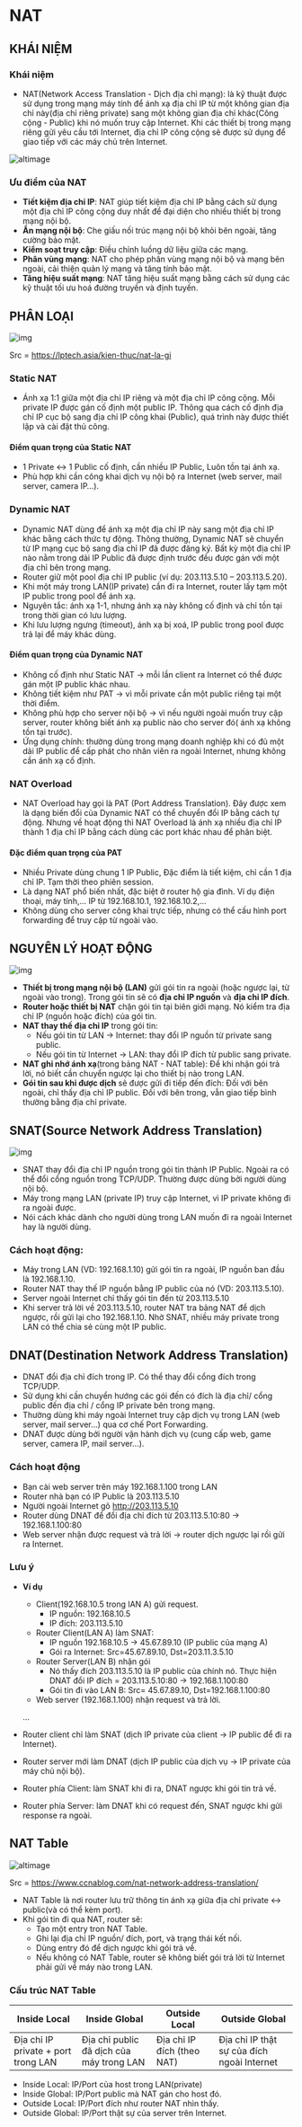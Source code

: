 # NAT
## KHÁI NIỆM
### Khái niệm
- NAT(Network Access Translation - Dịch địa chỉ mạng): là kỹ thuật được sử dụng trong mạng máy tính để ánh xạ địa chỉ IP từ một không gian địa chỉ này(địa chỉ riêng private) sang một không gian địa chỉ khác(Công cộng - Public) khi nó muốn truy cập Internet.  Khi các thiết bị trong mạng riêng gửi yêu cầu tới Internet, địa chỉ IP công cộng sẽ được sử dụng để giao tiếp với các máy chủ trên Internet. 


![altimage](../Images/NATimage.png)

### Ưu điểm của NAT
- **Tiết kiệm địa chỉ IP**: NAT giúp tiết kiệm địa chỉ IP bằng cách sử dụng một địa chỉ IP công cộng duy nhất để đại diện cho nhiều thiết bị trong mạng nội bộ.
- **Ẩn mạng nội bộ**: Che giấu nối trúc mạng nội bộ khỏi bên ngoài, tăng cường bảo mật.
- **Kiểm soạt truy cập**: Điều chỉnh luồng dữ liệu giữa các mạng.
- **Phân vùng mạng**: NAT cho phép phân vùng mạng nội bộ và mạng bên ngoài, cải thiện quản lý mạng và tăng tính bảo mật.
- **Tăng hiệu suất mạng**: NAT tăng hiệu suất mạng bằng cách sử dụng các kỹ thuật tối ưu hoá đường truyền và định tuyến.
## PHÂN LOẠI
![img](../Images/PhanloaiNAT.png)

Src = https://lptech.asia/kien-thuc/nat-la-gi
### Static NAT
- Ánh xạ 1:1 giữa một địa chỉ IP riêng và một địa chỉ IP công cộng. Mỗi private IP được gán cố định một public IP.
Thông qua cách cố định địa chỉ IP cục bộ sang địa chỉ IP công khai (Public), quá trình này được thiết lập và cài đặt thủ công.
#### Điểm quan trọng của Static NAT
- 1 Private <-> 1 Public cố định, cần nhiều IP Public, Luôn tồn tại ánh xạ. 
- Phù hợp khi cần công khai dịch vụ nội bộ ra Internet (web server, mail server, camera IP…).
### Dynamic NAT
- Dynamic NAT dùng để ánh xạ một địa chỉ IP này sang một địa chỉ IP khác bằng cách thức tự động. Thông thường, Dynamic NAT sẽ chuyển từ IP mạng cục bộ sang địa chỉ IP đã được đăng ký. Bất kỳ một địa chỉ IP nào nằm trong dải IP Public đã được định trước đều được gán với một địa chỉ bên trong mạng.
- Router giữ một pool địa chỉ IP public (ví dụ: 203.113.5.10 – 203.113.5.20).
- Khi một máy trong LAN(IP private) cần đi ra Internet, router lấy tạm một IP public trong pool để ánh xạ.
- Nguyên tắc: ánh xạ 1-1, nhưng ánh xạ này không cố định và chỉ tồn tại trong thời gian có lưu lượng.
- Khi lưu lượng ngưng (timeout), ánh xạ bị xoá, IP public trong pool được trả lại để máy khác dùng.
#### Điểm quan trọng của Dynamic NAT
- Không cố định như Static NAT -> mỗi lần client ra Internet có thể được gán một IP public khác nhau.
- Không tiết kiệm như PAT -> vì mỗi private cần một public riêng tại một thời điểm.
- Không phù hợp cho server nội bộ -> vì nếu người ngoài muốn truy cập server, router không biết ánh xạ public nào cho server đó( ánh xạ không tồn tại trước).
- Ứng dụng chính: thường dùng trong mạng doanh nghiệp khi có đủ một dải IP public để cấp phát cho nhân viên ra ngoài Internet, nhưng không cần ánh xạ cố định.
### NAT Overload
- NAT Overload hay gọi là PAT (Port Address Translation). Đây được xem là dạng biến đổi của Dynamic NAT có thể chuyển đổi IP bằng cách tự động. Nhưng về hoạt động thì NAT Overload là ánh xạ nhiều địa chỉ IP thành 1 địa chỉ IP bằng cách dùng các port khác nhau để phân biệt.
#### Đặc điểm quan trọng của PAT
- Nhiều Private dùng chung 1 IP Public, Đặc điểm là tiết kiệm, chỉ cần 1 địa chỉ IP. Tạm thời theo phiên session.
- Là dạng NAT phổ biến nhất, đặc biệt ở router hộ gia đình. Ví dụ điện thoại, máy tính,... IP từ 192.168.10.1, 192.168.10.2,...
- Không dùng cho server công khai trực tiếp, nhưng có thể cấu hình port forwarding để truy cập từ ngoài vào.
## NGUYÊN LÝ HOẠT ĐỘNG

![img](../Images/NAToperations.png)

- **Thiết bị trong mạng nội bộ (LAN)** gửi gói tin ra ngoài (hoặc ngược lại, từ ngoài vào trong). Trong gói tin sẽ có **địa chỉ IP nguồn** và **địa chỉ IP đích**.
- **Router hoặc thiết bị NAT** chặn gói tin tại biên giới mạng. Nó kiểm tra địa chỉ IP (nguồn hoặc đích) của gói tin.
- **NAT thay thế địa chỉ IP** trong gói tin:
  - Nếu gói tin từ LAN → Internet: thay đổi IP nguồn từ private sang public.
  - Nếu gói tin từ Internet → LAN: thay đổi IP đích từ public sang private.
- **NAT ghi nhớ ánh xạ**(trong bảng NAT - NAT table): Để khi nhận gói trả lời, nó biết cần chuyển ngược lại cho thiết bị nào trong LAN.
- **Gói tin sau khi được dịch** sẽ được gửi đi tiếp đến đích: Đối với bên ngoài, chỉ thấy địa chỉ IP public. Đối với bên trong, vẫn giao tiếp bình thường bằng địa chỉ private.

## SNAT(Source Network Address Translation)

![img](../Images/SNATvsDNAT.png)

- SNAT thay đổi địa chỉ IP nguồn trong gói tin thành IP Public. Ngoài ra có thể đổi cổng nguồn trong TCP/UDP. Thường được dùng bởi người dùng nội bộ. 
- Máy trong mạng LAN (private IP) truy cập Internet, vì IP private không đi ra ngoài được.
- Nói cách khác dành cho người dùng trong LAN muốn đi ra ngoài Internet hay là người dùng.
### Cách hoạt động:
- Máy trong LAN (VD: 192.168.1.10) gửi gói tin ra ngoài, IP nguồn ban đầu là 192.168.1.10.
- Router NAT thay thế IP nguồn bằng IP public của nó (VD: 203.113.5.10).
- Server ngoài Internet chỉ thấy gói tin đến từ 203.113.5.10
- Khi server trả lời về 203.113.5.10, router NAT tra bảng NAT để dịch ngược, rồi gửi lại cho 192.168.1.10. Nhờ SNAT, nhiều máy private trong LAN có thể chia sẻ cùng một IP public.
## DNAT(Destination Network Address Translation)
- DNAT đổi địa chỉ đích trong IP. Có thể thay đổi cổng đích trong TCP/UDP.
- Sử dụng khi cần chuyển hướng các gói đến có đích là địa chỉ/ cổng public đến địa chỉ / cổng IP private bên trong mạng.
- Thường dùng khi máy ngoài Internet truy cập dịch vụ trong LAN (web server, mail server…) qua cơ chế Port Forwarding.
- DNAT được dùng bởi người vận hành dịch vụ (cung cấp web, game server, camera IP, mail server…).
### Cách hoạt động
- Bạn cài web server trên máy 192.168.1.100 trong LAN
- Router nhà bạn có IP Public là 203.113.5.10
- Người ngoài Internet gõ http://203.113.5.10
- Router dùng DNAT để đổi địa chỉ đích từ 203.113.5.10:80 -> 192.168.1.100:80
- Web server nhận được request và trả lời -> router dịch ngược lại rồi gửi ra Internet.
### Lưu ý
- **Ví dụ**
  - Client(192.168.10.5 trong lAN A) gửi request. 
    - IP nguồn: 192.168.10.5
    - IP đích: 203.113.5.10
  - Router Client(LAN A) làm SNAT:
    - IP nguồn 192.168.10.5 -> 45.67.89.10 (IP public của mạng A)
    - Gói ra Internet: Src=45.67.89.10, Dst=203.11.3.5.10
  - Router Server(LAN B) nhận gói
    - Nó thấy đích 203.113.5.10 là IP public của chính nó. Thực hiện DNAT đổi IP đích = 203.113.5.10:80 -> 192.168.1.100:80
    - Gói tin đi vào LAN B: Src= 45.67.89.10, Dst=192.168.1.100:80
  - Web server (192.168.1.100) nhận request và trả lời.

  ...

- Router client chỉ làm SNAT (dịch IP private của client → IP public để đi ra Internet).
- Router server mới làm DNAT (dịch IP public của dịch vụ → IP private của máy chủ nội bộ).
- Router phía Client: làm SNAT khi đi ra, DNAT ngược khi gói tin trả về.
- Router phía Server: làm DNAT khi có request đến, SNAT ngược khi gửi response ra ngoài.

## NAT Table
![altimage](../Images/NATtable.png)

Src = https://www.ccnablog.com/nat-network-address-translation/

- NAT Table là nơi router lưu trữ thông tin ánh xạ giữa địa chỉ private <-> public(và có thể kèm port).
- Khi gói tin đi qua NAT, router sẽ:
  - Tạo một entry tron NAT Table.
  - Ghi lại địa chỉ IP nguồn/ đích, port, và trạng thái kết nối.
  - Dùng entry đó để dịch ngược khi gói trả về.
  - Nếu không có NAT Table, router sẽ không biết gói trả lời từ Internet phải gửi về máy nào trong LAN.
### Cấu trúc NAT Table 
| Inside Local                        | Inside Global                            | Outside Local              | Outside Global                             |
| ----------------------------------- | ---------------------------------------- | -------------------------- | ------------------------------------------ |
| Địa chỉ IP private + port trong LAN | Địa chỉ public đã dịch của máy trong LAN | Địa chỉ IP đích (theo NAT) | Địa chỉ IP thật sự của đích ngoài Internet |

- Inside Local: IP/Port của host trong LAN(private)
- Inside Global: IP/Port public mà NAT gán cho host đó.
- Outside Local: IP/Port đích như router NAT nhìn thấy.
- Outside Global: IP/Port thật sự của server trên Internet.